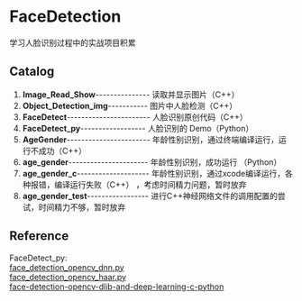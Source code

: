 # FaceDetection
学习人脸识别过程中的实战项目积累
## Catalog

1. **Image_Read_Show**--------------- 读取并显示图片（C++）
2. **Object_Detection_img**----------- 图片中人脸检测（C++）
3. **FaceDetect**----------------------- 人脸识别原创代码（C++）  
4. **FaceDetect_py**------------------ 人脸识别的 Demo（Python）
4. **AgeGender**----------------------- 年龄性别识别，通过终端编译运行，运行不成功（C++）  
5. **age_gender**---------------------- 年龄性别识别，成功运行 （Python）  
6. **age_gender_c**-------------------- 年龄性别识别，通过xcode编译运行，各种报错，编译运行失败（C++） ，考虑时间精力问题，暂时放弃 
7. **age_gender_test**----------------- 进行C++神经网络文件的调用配置的尝试，时间精力不够，暂时放弃  

## Reference  
FaceDetect_py:  
[face_detection_opencv_dnn.py](https://github.com/spmallick/learnopencv/blob/master/FaceDetectionComparison/face_detection_opencv_dnn.py)  
[face_detection_opencv_haar.py](https://github.com/spmallick/learnopencv/blob/master/FaceDetectionComparison/face_detection_opencv_haar.py
)  
[face-detection-opencv-dlib-and-deep-learning-c-python](https://www.learnopencv.com/face-detection-opencv-dlib-and-deep-learning-c-python/)                 